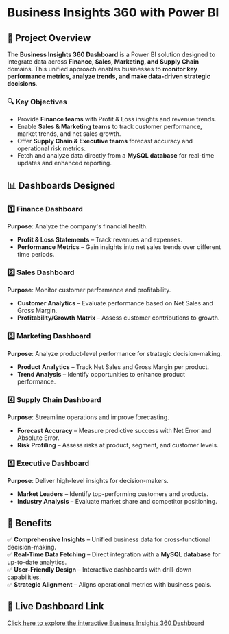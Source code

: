 # Business Insights 360 with Power BI

## 📌 Project Overview
The **Business Insights 360 Dashboard** is a Power BI solution designed to integrate data across **Finance, Sales, Marketing, and Supply Chain** domains. This unified approach enables businesses to **monitor key performance metrics, analyze trends, and make data-driven strategic decisions**.

### 🔍 Key Objectives
- Provide **Finance teams** with Profit & Loss insights and revenue trends.
- Enable **Sales & Marketing teams** to track customer performance, market trends, and net sales growth.
- Offer **Supply Chain & Executive teams** forecast accuracy and operational risk metrics.
- Fetch and analyze data directly from a **MySQL database** for real-time updates and enhanced reporting.

## 📊 Dashboards Designed

### **1️⃣ Finance Dashboard**
**Purpose**: Analyze the company's financial health.
- **Profit & Loss Statements** – Track revenues and expenses.
- **Performance Metrics** – Gain insights into net sales trends over different time periods.

### **2️⃣ Sales Dashboard**
**Purpose**: Monitor customer performance and profitability.
- **Customer Analytics** – Evaluate performance based on Net Sales and Gross Margin.
- **Profitability/Growth Matrix** – Assess customer contributions to growth.

### **3️⃣ Marketing Dashboard**
**Purpose**: Analyze product-level performance for strategic decision-making.
- **Product Analytics** – Track Net Sales and Gross Margin per product.
- **Trend Analysis** – Identify opportunities to enhance product performance.

### **4️⃣ Supply Chain Dashboard**
**Purpose**: Streamline operations and improve forecasting.
- **Forecast Accuracy** – Measure predictive success with Net Error and Absolute Error.
- **Risk Profiling** – Assess risks at product, segment, and customer levels.

### **5️⃣ Executive Dashboard**
**Purpose**: Deliver high-level insights for decision-makers.
- **Market Leaders** – Identify top-performing customers and products.
- **Industry Analysis** – Evaluate market share and competitor positioning.

## 🌟 Benefits
✅ **Comprehensive Insights** – Unified business data for cross-functional decision-making.  
✅ **Real-Time Data Fetching** – Direct integration with a **MySQL database** for up-to-date analytics.  
✅ **User-Friendly Design** – Interactive dashboards with drill-down capabilities.  
✅ **Strategic Alignment** – Aligns operational metrics with business goals.

## 🔗 Live Dashboard Link
[Click here to explore the interactive Business Insights 360 Dashboard](https://app.powerbi.com/view?r=eyJrIjoiMmQ5Njk4ZjItZGI3ZC00N2U3LWJmNTktNTZmODhiNjY5MTIzIiwidCI6ImM2ZTU0OWIzLTVmNDUtNDAzMi1hYWU5LWQ0MjQ0ZGM1YjJjNCJ9)





